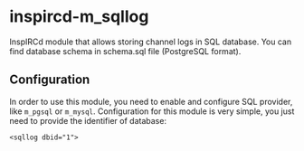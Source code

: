 inspircd-m_sqllog
=================

InspIRCd module that allows storing channel logs in SQL database. You can find database schema in schema.sql file (PostgreSQL format).

Configuration
-------------

In order to use this module, you need to enable and configure SQL provider, like `m_pgsql` or `m_mysql`. Configuration for this module is very simple, you just need to provide the identifier of database:

```
<sqllog dbid="1">
```
